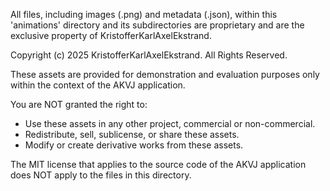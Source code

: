All files, including images (.png) and metadata (.json), within this 'animations' directory and its subdirectories are proprietary and are the exclusive property of KristofferKarlAxelEkstrand.

Copyright (c) 2025 KristofferKarlAxelEkstrand. All Rights Reserved.

These assets are provided for demonstration and evaluation purposes only within the context of the AKVJ application.

You are NOT granted the right to:
- Use these assets in any other project, commercial or non-commercial.
- Redistribute, sell, sublicense, or share these assets.
- Modify or create derivative works from these assets.

The MIT license that applies to the source code of the AKVJ application does NOT apply to the files in this directory.